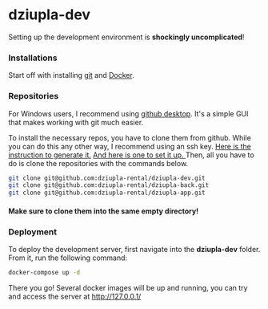 # dziupla-dev
Setting up the development environment is **shockingly uncomplicated**!

### Installations
Start off with installing [git](https://git-scm.com/book/en/v2/Getting-Started-Installing-Git) 
and [Docker](https://docs.docker.com/engine/install/).

### Repositories
For Windows users, I recommend using [github desktop](https://desktop.github.com). It's a simple GUI that makes working with git much easier.

To install the necessary repos, you have to clone them from github. While you can do this any other way, I recommend
using an ssh key. [Here is the instruction to generate it.](https://docs.github.com/en/authentication/connecting-to-github-with-ssh/generating-a-new-ssh-key-and-adding-it-to-the-ssh-agent)
[And here is one to set it up. ](https://docs.github.com/en/authentication/connecting-to-github-with-ssh/adding-a-new-ssh-key-to-your-github-account)
Then, all you have to do is clone the repositories with the commands below.
```bash
git clone git@github.com:dziupla-rental/dziupla-dev.git
git clone git@github.com:dziupla-rental/dziupla-back.git
git clone git@github.com:dziupla-rental/dziupla-app.git
```
#### Make sure to clone them into the same empty directory!
### Deployment
To deploy the development server, first navigate into the **dziupla-dev** folder. From it, run the following command:
```bash
docker-compose up -d
```
There you go! Several docker images will be up and running, you can try and access the server at http://127.0.0.1/